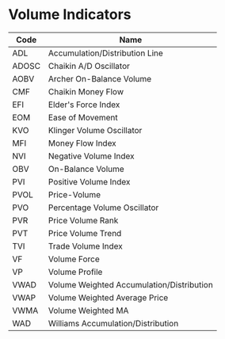# Volume Indicators

| Code | Name |
| ------------ | --------------------------------------- |
| ADL | Accumulation/Distribution Line |
| ADOSC | Chaikin A/D Oscillator |
| AOBV | Archer On-Balance Volume |
| CMF | Chaikin Money Flow |
| EFI | Elder's Force Index |
| EOM | Ease of Movement |
| KVO | Klinger Volume Oscillator |
| MFI | Money Flow Index |
| NVI | Negative Volume Index |
| OBV | On-Balance Volume |
| PVI | Positive Volume Index |
| PVOL | Price-Volume |
| PVO | Percentage Volume Oscillator |
| PVR | Price Volume Rank |
| PVT | Price Volume Trend |
| TVI | Trade Volume Index |
| VF | Volume Force |
| VP | Volume Profile |
| VWAD | Volume Weighted Accumulation/Distribution |
| VWAP | Volume Weighted Average Price |
| VWMA | Volume Weighted MA |
| WAD | Williams Accumulation/Distribution |
